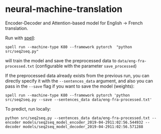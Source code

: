 # neural-machine-translation

Encoder-Decoder and Attention-based model for English -> French translation.

Run with [spell](https://spell.run/):

`spell run --machine-type K80 --framework pytorch  "python src/seq2seq.py"`

will train the model and save the preprocessed data to `data/eng-fra-processed.txt` (configurable with the parameter `save_processed`)


If the preprocessed data already exists from the previous run, you can directly specify it with the `--sentences_data` argument, and also you can pass in the `--save` flag if you want to save the model (weights):

`spell run --machine-type K80 --framework pytorch 'python src/seq2seq.py --save --sentences_data data/eng-fra-processed.txt'`

To predict, run locally:

`python src/seq2seq.py --sentences_data data/eng-fra-processed.txt --encoder models/seq2seq_model_encoder_2019-04-2911:02:56.544932 --decoder models/seq2seq_model_decoder_2019-04-2911:02:56.571288`

